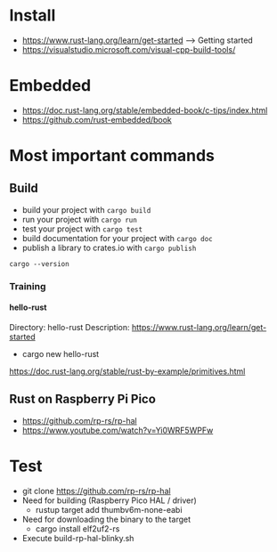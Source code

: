 
# Install
* https://www.rust-lang.org/learn/get-started --> Getting started
* https://visualstudio.microsoft.com/visual-cpp-build-tools/



# Embedded

* https://doc.rust-lang.org/stable/embedded-book/c-tips/index.html
* https://github.com/rust-embedded/book


# Most important commands

## Build
* build your project with `cargo build`
* run your project with `cargo run`
* test your project with `cargo test`
* build documentation for your project with `cargo doc`
* publish a library to crates.io with `cargo publish`


`cargo --version`


### Training

#### hello-rust
Directory: hello-rust
Description: https://www.rust-lang.org/learn/get-started

* cargo new hello-rust


https://doc.rust-lang.org/stable/rust-by-example/primitives.html


## Rust on Raspberry Pi Pico
* https://github.com/rp-rs/rp-hal
* https://www.youtube.com/watch?v=Yi0WRF5WPFw

# Test
* git clone https://github.com/rp-rs/rp-hal
* Need for building (Raspberry Pico HAL / driver)
  * rustup target add thumbv6m-none-eabi
* Need for downloading the binary to the target
  * cargo install elf2uf2-rs
* Execute build-rp-hal-blinky.sh

